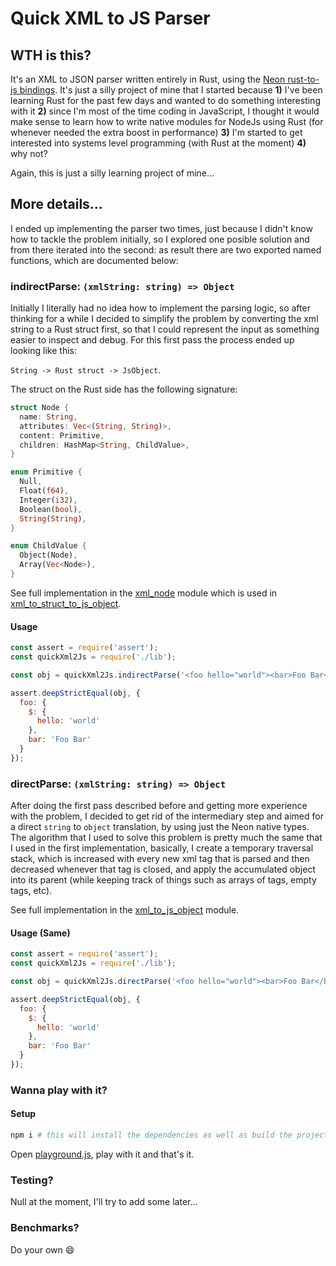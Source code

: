 # Quick XML to JS Parser

## WTH is this?

It's an XML to JSON parser written entirely in Rust, using the [Neon rust-to-js bindings](https://neon-bindings.com/). It's just a silly project of mine that I started because **1)** I've been learning Rust for the past few days and wanted to do something interesting with it **2)** since I'm most of the time coding in JavaScript, I thought it would make sense to learn how to write native modules for NodeJs using Rust (for whenever needed the extra boost in performance) **3)** I'm started to get interested into systems level programming (with Rust at the moment) **4)** why not?

Again, this is just a silly learning project of mine...

## More details...

I ended up implementing the parser two times, just because I didn't know how to tackle the problem initially, so I explored one posible solution and from there iterated into the second: as result there are two exported named functions, which are documented below:

### indirectParse: `(xmlString: string) => Object`

Initially I literally had no idea how to implement the parsing logic, so after thinking for a while I decided to simplify the problem by converting the xml string to a Rust struct first, so that I could represent the input as something easier to inspect and debug. For this first pass the process ended up looking like this:

`String -> Rust struct -> JsObject`.

The struct on the Rust side has the following signature:

```rust
struct Node {
  name: String,
  attributes: Vec<(String, String)>,
  content: Primitive,
  children: HashMap<String, ChildValue>,
}

enum Primitive {
  Null,
  Float(f64),
  Integer(i32),
  Boolean(bool),
  String(String),
}

enum ChildValue {
  Object(Node),
  Array(Vec<Node>),
}
```

See full implementation in the [xml_node](./native/src/xml_node/mod.rs) module which is used in [xml_to_struct_to_js_object](./native/src/xml_to_struct_to_js_object/mod.rs).

#### Usage

```js
const assert = require('assert');
const quickXml2Js = require('./lib');

const obj = quickXml2Js.indirectParse('<foo hello="world"><bar>Foo Bar</bar></foo>');

assert.deepStrictEqual(obj, {
  foo: {
    $: {
      hello: 'world'
    },
    bar: 'Foo Bar'
  }
});
```

### directParse: `(xmlString: string) => Object`

After doing the first pass described before and getting more experience with the problem, I decided to get rid of the intermediary step and aimed for a direct `string` to `object` translation, by using just the Neon native types. The algorithm that I used to solve this problem is pretty much the same that I used in the first implementation, basically, I create a temporary traversal stack, which is increased with every new xml tag that is parsed and then decreased whenever that tag is closed, and apply the accumulated object into its parent (while keeping track of things such as arrays of tags, empty tags, etc).

See full implementation in the [xml_to_js_object](./native/src/xml_to_js_object/mod.rs) module.

#### Usage (Same)

```js
const assert = require('assert');
const quickXml2Js = require('./lib');

const obj = quickXml2Js.directParse('<foo hello="world"><bar>Foo Bar</bar></foo>');

assert.deepStrictEqual(obj, {
  foo: {
    $: {
      hello: 'world'
    },
    bar: 'Foo Bar'
  }
});
```

### Wanna play with it?

#### Setup

```bash
npm i # this will install the dependencies as well as build the project, generating a native module in native/index.node
```

Open [playground.js](./playground.js), play with it and that's it.

### Testing?

Null at the moment, I'll try to add some later...

### Benchmarks?

Do your own 😄
